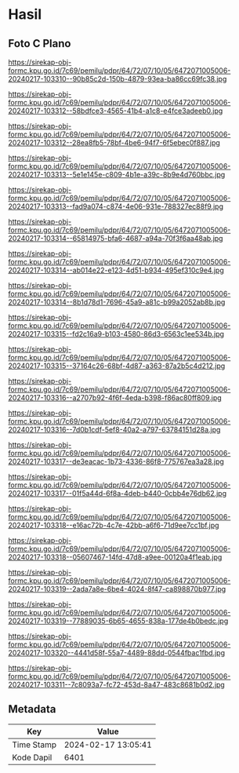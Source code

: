 # Hasil

## Foto C Plano

https://sirekap-obj-formc.kpu.go.id/7c69/pemilu/pdpr/64/72/07/10/05/6472071005006-20240217-103310--90b85c2d-150b-4879-93ea-ba86cc69fc38.jpg

https://sirekap-obj-formc.kpu.go.id/7c69/pemilu/pdpr/64/72/07/10/05/6472071005006-20240217-103312--58bdfce3-4565-41b4-a1c8-e4fce3adeeb0.jpg

https://sirekap-obj-formc.kpu.go.id/7c69/pemilu/pdpr/64/72/07/10/05/6472071005006-20240217-103312--28ea8fb5-78bf-4be6-94f7-6f5ebec0f887.jpg

https://sirekap-obj-formc.kpu.go.id/7c69/pemilu/pdpr/64/72/07/10/05/6472071005006-20240217-103313--5e1e145e-c809-4b1e-a39c-8b9e4d760bbc.jpg

https://sirekap-obj-formc.kpu.go.id/7c69/pemilu/pdpr/64/72/07/10/05/6472071005006-20240217-103313--fad9a074-c874-4e06-931e-788327ec88f9.jpg

https://sirekap-obj-formc.kpu.go.id/7c69/pemilu/pdpr/64/72/07/10/05/6472071005006-20240217-103314--65814975-bfa6-4687-a94a-70f3f6aa48ab.jpg

https://sirekap-obj-formc.kpu.go.id/7c69/pemilu/pdpr/64/72/07/10/05/6472071005006-20240217-103314--ab014e22-e123-4d51-b934-495ef310c9e4.jpg

https://sirekap-obj-formc.kpu.go.id/7c69/pemilu/pdpr/64/72/07/10/05/6472071005006-20240217-103314--8b1d78d1-7696-45a9-a81c-b99a2052ab8b.jpg

https://sirekap-obj-formc.kpu.go.id/7c69/pemilu/pdpr/64/72/07/10/05/6472071005006-20240217-103315--fd2c16a9-b103-4580-86d3-6563c1ee534b.jpg

https://sirekap-obj-formc.kpu.go.id/7c69/pemilu/pdpr/64/72/07/10/05/6472071005006-20240217-103315--37164c26-68bf-4d87-a363-87a2b5c4d212.jpg

https://sirekap-obj-formc.kpu.go.id/7c69/pemilu/pdpr/64/72/07/10/05/6472071005006-20240217-103316--a2707b92-4f6f-4eda-b398-f86ac80ff809.jpg

https://sirekap-obj-formc.kpu.go.id/7c69/pemilu/pdpr/64/72/07/10/05/6472071005006-20240217-103316--7d0b1cdf-5ef8-40a2-a797-63784151d28a.jpg

https://sirekap-obj-formc.kpu.go.id/7c69/pemilu/pdpr/64/72/07/10/05/6472071005006-20240217-103317--de3eacac-1b73-4336-86f8-775767ea3a28.jpg

https://sirekap-obj-formc.kpu.go.id/7c69/pemilu/pdpr/64/72/07/10/05/6472071005006-20240217-103317--01f5a44d-6f8a-4deb-b440-0cbb4e76db62.jpg

https://sirekap-obj-formc.kpu.go.id/7c69/pemilu/pdpr/64/72/07/10/05/6472071005006-20240217-103318--e16ac72b-4c7e-42bb-a6f6-71d9ee7cc1bf.jpg

https://sirekap-obj-formc.kpu.go.id/7c69/pemilu/pdpr/64/72/07/10/05/6472071005006-20240217-103318--05607467-14fd-47d8-a9ee-00120a4f1eab.jpg

https://sirekap-obj-formc.kpu.go.id/7c69/pemilu/pdpr/64/72/07/10/05/6472071005006-20240217-103319--2ada7a8e-6be4-4024-8f47-ca898870b977.jpg

https://sirekap-obj-formc.kpu.go.id/7c69/pemilu/pdpr/64/72/07/10/05/6472071005006-20240217-103319--77889035-6b65-4655-838a-177de4b0bedc.jpg

https://sirekap-obj-formc.kpu.go.id/7c69/pemilu/pdpr/64/72/07/10/05/6472071005006-20240217-103320--4441d58f-55a7-4489-88dd-0544fbac1fbd.jpg

https://sirekap-obj-formc.kpu.go.id/7c69/pemilu/pdpr/64/72/07/10/05/6472071005006-20240217-103311--7c8093a7-fc72-453d-8a47-483c8681b0d2.jpg


## Metadata

| Key        | Value               |
| ---------- | ------------------- |
| Time Stamp | 2024-02-17 13:05:41 |
| Kode Dapil | 6401                |



